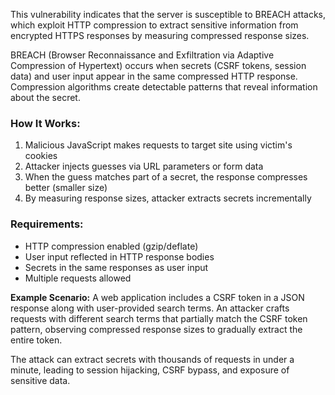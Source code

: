 This vulnerability indicates that the server is susceptible to BREACH attacks, which exploit HTTP compression to extract sensitive information from encrypted HTTPS responses by measuring compressed response sizes.

BREACH (Browser Reconnaissance and Exfiltration via Adaptive Compression of Hypertext) occurs when secrets (CSRF tokens, session data) and user input appear in the same compressed HTTP response. Compression algorithms create detectable patterns that reveal information about the secret.

### How It Works:
1. Malicious JavaScript makes requests to target site using victim's cookies
2. Attacker injects guesses via URL parameters or form data  
3. When the guess matches part of a secret, the response compresses better (smaller size)
4. By measuring response sizes, attacker extracts secrets incrementally

### Requirements:
- HTTP compression enabled (gzip/deflate)
- User input reflected in HTTP response bodies
- Secrets in the same responses as user input
- Multiple requests allowed

**Example Scenario:**
A web application includes a CSRF token in a JSON response along with user-provided search terms. An attacker crafts requests with different search terms that partially match the CSRF token pattern, observing compressed response sizes to gradually extract the entire token.

The attack can extract secrets with thousands of requests in under a minute, leading to session hijacking, CSRF bypass, and exposure of sensitive data.